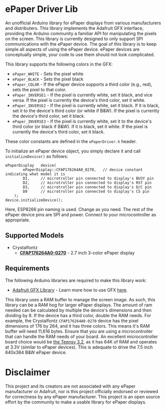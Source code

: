 # ePaper Driver Lib
An unofficial Arduino library for ePaper displays from various manufacturers and distributers. This library implements the Adafruit GFX interface, providing the Arduino community a familiar API for manipulating the pixels on the screen.  This library is currently designed to only support SPI communications with the ePaper device. The goal of this library is to keep simple all aspects of using the ePaper device. ePaper devices are conceptually simple, your code to use them should not look complicated.

This library supports the following colors in the GFX:

* `ePaper_WHITE` - Sets the pixel white
* `ePaper_BLACK` - Sets the pixel black
* `ePaper_COLOR` - If the ePaper device supports a third color (e.g., red), sets the pixel to that color.
* `ePaper_INVERSE1` - If the pixel is currently white, set it black, and vice versa. If the pixel is currently the device's third color, set it white.
* `ePaper_INVERSE2` - If the pixel is currently white, set it black. If it is black, set it to the device's third color (or white if B&W). If the pixel is currently the device's third color, set it black.
* `ePaper_INVERSE3` - If the pixel is currently white, set it to the device's third color (or black if B&W). If it is black, set it white. If the pixel is currently the device's third color, set it black.

These color constants are defined in the `ePaperDriver.h` header.

To initialize an ePaper device object, you simply declare it and call `initializeDevice()` as follows:
```
ePaperDisplay	device(
		ePaperDisplay::CFAP176264A0_0270,	// device constant indicating what model it is
		D1,		// microtroller pin connected to display's BUSY pin
		D2,		// microtroller pin connected to display's RST pin
		D3,		// microtroller pin connected to display's D/C pin
		D8		// microtroller pin connected to display's CS pin
	);
device.initializeDevice();
```
Here, ESP8266 pin naming is used. Change as you need. The rest of the ePaper device pins are SPI and power. Connect to your microcontroller as appropriate. 

## Supported Models

* Crystalfontz
    * **[CFAP176264A0-0270](https://www.crystalfontz.com/product/cfap176264a00270-3-color-epaper-display)** - 2.7 inch 3-color ePaper display

## Requirements
The following Arduino libraries are required to make this library work: 

* [Adafruit GFX Library](https://github.com/adafruit/Adafruit-GFX-Library) - Learn more how to use GFX [here](https://learn.adafruit.com/adafruit-gfx-graphics-library/).

This library uses a RAM buffer to manage the screen image. As such, this library can be a RAM hog for larger ePaper displays. The amount of ram needed can be calculated by multiple the device's dimensions and then dividing by 8. If the device has a third color, double the RAM needs. For example, the Crystalfontz `CFAP176264A0-0270` device has the pixel dimensions of 176 by 264, and it has three colors. This means it's RAM buffer will need 11,616 bytes. Ensure that you are using a microcontroller that can handle the RAM needs of your board. An excellent microcontroller board choice would be [the Teensy 3.2](https://www.pjrc.com/store/teensy32.html), as it has 64K of RAM and operates at 3.3V (similar to ePaper devices). This is adequate to drive the 7.5 inch 640x384 B&W ePaper device. 

# Disclaimer 

This project and its creators are not associated with any ePaper manufacturer or Adafruit, nor is this project officially endorsed or reviewed for correctness by any ePaper manufacturer. This project is an open source effort by the community to make a usable library for ePaper displays.
